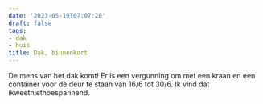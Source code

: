 ```yaml
---
date: '2023-05-19T07:07:28'
draft: false
tags:
- dak
- huis
title: Dak, binnenkort
---
```


De mens van het dak komt! Er is een vergunning om met een kraan en een container voor de deur te staan van 16/6 tot 30/6. Ik vind dat ikweetniethoespannend. 
